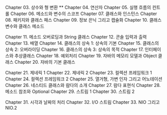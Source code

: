 

Chapter 03. 상수와 형 변환		**
Chapter 04. 연산자
Chapter 05. 실행 흐름의 컨트롤
Chapter 06. 메소드와 변수의 스코프
Chapter 07. 클래스와 인스턴스
Chapter 08. 패키지와 클래스 패스
Chapter 09. 정보 은닉 그리고 캡슐화
Chapter 10. 클래스 변수와 클래스 메소드

Chapter 11. 메소드 오버로딩과 String 클래스
Chapter 12. 콘솔 입력과 출력
Chapter 13. 배열
Chapter 14. 클래스의 상속 1: 상속의 기본
Chapter 15. 클래스의 상속 2: 오버라이딩
Chapter 16. 클래스의 상속 3: 상속의 목적
Chapter 17. 인터페이스와 추상클래스
Chapter 18. 예외처리 
Chapter 19. 자바의 메모리 모델과 Object 클래스
Chapter 20. 자바의 기본 클래스

Chapter 21. 제네릭 1
Chapter 22. 제네릭 2
Chapter 23. 컬렉션 프레임워크 1
Chapter 24. 컬렉션 프레임워크 2
Chapter 25. 열거형, 가변 인자 그리고 어노테이션
Chapter 26. 네스티드 클래스와 람다의 소개
Chapter 27. 람다 표현식
Chapter 28. 메소드 참조와 Optional
Chapter 29. 스트림 1
Chapter 30. 스트림 2

Chapter 31. 시각과 날짜의 처리
Chapter 32. I/O 스트림
Chapter 33. NIO 그리고 NIO.2